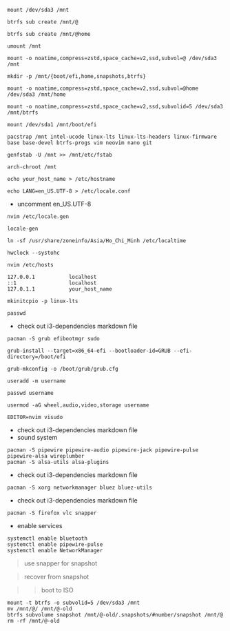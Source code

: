 ```
mount /dev/sda3 /mnt
```

```
btrfs sub create /mnt/@
```

```
btrfs sub create /mnt/@home
```

```
umount /mnt
```

```
mount -o noatime,compress=zstd,space_cache=v2,ssd,subvol=@ /dev/sda3 /mnt
```

```
mkdir -p /mnt/{boot/efi,home,snapshots,btrfs}
```

```
mount -o noatime,compress=zstd,space_cache=v2,ssd,subvol=@home /dev/sda3 /mnt/home
```

```
mount -o noatime,compress=zstd,space_cache=v2,ssd,subvolid=5 /dev/sda3 /mnt/btrfs
```

```
mount /dev/sda1 /mnt/boot/efi
```

```
pacstrap /mnt intel-ucode linux-lts linux-lts-headers linux-firmware base base-devel btrfs-progs vim neovim nano git
```

```
genfstab -U /mnt >> /mnt/etc/fstab
```

```
arch-chroot /mnt
```

```
echo your_host_name > /etc/hostname
```

```
echo LANG=en_US.UTF-8 > /etc/locale.conf
```

- uncomment en_US.UTF-8
```
nvim /etc/locale.gen
```

```
locale-gen
```

```
ln -sf /usr/share/zoneinfo/Asia/Ho_Chi_Minh /etc/localtime
```

```
hwclock --systohc
```

```
nvim /etc/hosts
```
```
127.0.0.1           localhost
::1                 localhost
127.0.1.1           your_host_name
```

```
mkinitcpio -p linux-lts
```

```
passwd
```

- check out i3-dependencies markdown file
```
pacman -S grub efibootmgr sudo
```

```
grub-install --target=x86_64-efi --bootloader-id=GRUB --efi-directory=/boot/efi
```

```
grub-mkconfig -o /boot/grub/grub.cfg
```

```
useradd -m username
```

```
passwd username
```

```
usermod -aG wheel,audio,video,storage username
```

```
EDITOR=nvim visudo
```

- check out i3-dependencies markdown file
- sound system
```
pacman -S pipewire pipewire-audio pipewire-jack pipewire-pulse pipewire-alsa wireplumber
pacman -S alsa-utils alsa-plugins
```

- check out i3-dependencies markdown file
```
pacman -S xorg networkmanager bluez bluez-utils
```

- check out i3-dependencies markdown file
```
pacman -S firefox vlc snapper
```


- enable services 
```
systemctl enable bluetooth
systemctl enable pipewire-pulse
systemctl enable NetworkManager
```


> use snapper for snapshot

> recover from snapshot

>> boot to ISO
```
mount -t btrfs -o subvolid=5 /dev/sda3 /mnt
mv /mnt/@/ /mnt/@-old
btrfs subvolume snapshot /mnt/@-old/.snapshots/#number/snapshot /mnt/@
rm -rf /mnt/@-old
```
